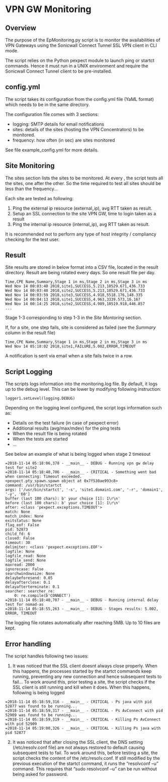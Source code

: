 # VPN GW Monitoring 
## Overview

The purpose of the EpMonitoring.py script is to monitor the availabilities of VPN Gateways using the Sonicwall Connect Tunnel SSL VPN client in CLI mode.

The script relies on the Python pexpect module to launch ping or startct commands. Hence it must run in a UNIX environment and require the Sonicwall Connect Tunnel client to be pre-installed.



## config.yml

The script takes its configuration from the config.yml file (YaML format) which needs to be in the same directory. 

The configuration file comes with 3 sections:

* logging: SMTP details for email notifications
* sites: details of the sites (hosting the VPN Concentrators) to be monitored.
* frequency: how often (in sec) are sites monitored

See file example_config.yml for more details.


## Site Monitoring

The sites section lists the sites to be monitored. 
At every <frequency>, the script tests all the sites, one after the other. So the time required to test all sites should be less than the frequency…
  
Each site are tested as following:
1. Ping the external ip resource (external_ip), avg RTT taken as result.
2. Setup an SSL connection to the site VPN GW, time to login taken as a result
3. Ping the internal ip resource (internal_ip), avg RTT taken as result.

It is recommended not to perform any type of host integrity / compliancy checking for the test user.


## Result 

Site results are stored in below format into a CSV file, located in the result directory. 
Result are being rotated every days. So one result file per day.

```
Time,CPE Name,Summary,Stage 1 in ms,Stage 2 in ms,Stage 3 in ms  
Wed Nov 14 00:03:40 2018,site1,SUCCESS,5.213,10529.671,436.733  
Wed Nov 14 00:03:40 2018,site2,SUCCESS,5.213,10529.671,436.733  
Wed Nov 14 00:03:59 2018,site3,SUCCESS,4.918,5518.176,148.335  
Wed Nov 14 00:04:13 2018,site1,SUCCESS,4.963,3339.573,16.167  
Wed Nov 14 00:14:25 2018,site2,SUCCESS,4.989,10519.918,446.857 
...
```

Stage 1-3 corresponding to step 1-3 in the *Site Montoring* section.

If, for a site, one step fails, site is considered as failed (see the *Summary* column in the result file)

```
Time,CPE Name,Summary,Stage 1 in ms,Stage 2 in ms,Stage 3 in ms  
Wed Nov 14 05:18:02 2018,site1,FAILURE,5.002,ERROR,TIMEOUT
```

A notification is sent via email when a site fails twice in a row.


## Script Logging

The scripts logs information into the monitoring.log file. By default, it logs up to the debug level. This can be lower by modifying following instruction:

```
logger1.setLevel(logging.DEBUG)
```

Depending on the logging level configured, the script logs information such as:
* Details on the test failure (in case of pexpect error)
* Additional results (avg/max/mdev) for the ping tests
* When the result file is being rotated 
* When the tests are started
* …

See below an example of what is being logged when stage 2 timesout 
```
=2018-11-14 05:18:06,378 - __main__ - DEBUG - Running vpn gw delay test for site2
=2018-11-14 05:18:40,706 - __main__ - CRITICAL - Something went bad when connecting: Timeout exceeded.
<pexpect.pty_spawn.spawn object at 0x7f530ae993c8>
command: /usr/bin/startct
args: ['/usr/bin/startct', '-s', 'site1.domain1.com', '-r', 'domain1', '-y', '60']
buffer (last 100 chars): b' your choice [1]: 1\r\n'
before (last 100 chars): b' your choice [1]: 1\r\n'
after: <class 'pexpect.exceptions.TIMEOUT'>
match: None
match_index: None
exitstatus: None
flag_eof: False
pid: 52873
child_fd: 6
closed: False
timeout: 30
delimiter: <class 'pexpect.exceptions.EOF'>
logfile: None
logfile_read: None
logfile_send: None
maxread: 2000
ignorecase: False
searchwindowsize: None
delaybeforesend: 0.05
delayafterclose: 0.1
delayafterterminate: 0.1
searcher: searcher_re:
    0: re.compile(b'CONNECT')
=2018-11-14 05:18:40,707 - __main__ - DEBUG - Running internal delay test for nomad-as
=2018-11-14 05:18:55,263 - __main__ - DEBUG - Stages results: 5.002, ERROR, TIMEOUT
```

The logging file rotates automatically after reaching 5MB. Up to 10 files are kept.


## Error handling
The script handles following two issues:
1. It was noticed that the SSL client doesnt always close properly. 
When this happens, the processes started by the startct commands keep running, preventing any new connection and hence subsequent tests to fail… 
To work around this, prior testing a site, the script checks if the SSL client is still running and kill when it does. When this happens, following is being logged

```
=2018-11-14 05:18:59,316 - __main__ - CRITICAL - Ps java with pid 52877 was found to be running...
=2018-11-14 05:18:59,317 - __main__ - CRITICAL - Ps AvConnect with pid 52909 was found to be running...
=2018-11-14 05:18:59,319 - __main__ - CRITICAL - Killing Ps AvConnect with pid 52909
=2018-11-14 05:19:00,326 - __main__ - CRITICAL - Killing Ps java with pid 52877
```

2. It was noticed that after closing the SSL client, the DNS setting (/etc/resolv.conf file) are not always restored to default causing subsequent tests to fail. 
To work around this, before testing a site, the script checks the content of the /etc/resolv.conf. If still modified by the previous execution of the startct command, it runs the “resolvconf –u” command. This requires that “sudo resolvconf –u” can be run without being asked for password.
